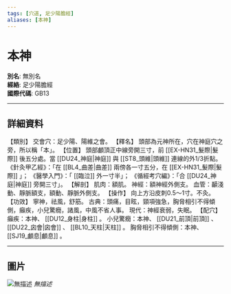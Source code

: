 ```yaml
---
tags: [穴道, 足少陽膽經]
aliases: [本神]
---
```


# 本神

**別名**: 無別名  
**經絡**: 足少陽膽經  
**國際代碼**: GB13  

---

## 詳細資料
【類別】
交會穴：足少陽、陽維之會。
【釋名】
頭部為元神所在，穴在神庭穴之旁，所以稱「本」。
【位置】
頭部顱頂正中線旁開三寸，前 [[EX-HN31_髮際|髮際]] 後五分處。當 [[DU24_神庭|神庭]] 與 [[ST8_頭維|頭維]] 連線的外1/3折點。
《針灸甲乙經》：「在 [[BL4_曲差|曲差]] 兩傍各一寸五分，在 [[EX-HN31_髮際|髮際]] 」；
《醫學入門》：「 [[臨泣]] 外一寸半」；
《循經考穴編》：「合 [[DU24_神庭|神庭]] 旁開三寸」。
【解剖】
肌肉：額肌。
神經：額神經外側支。
血管：顳淺動、靜脈額支，額動、靜脈外側支。
【操作】
向上方沿皮刺0.5～1寸。不灸。
【功效】
寧神，祛風，舒筋。
古典：頭痛，目眩，頸項強急，胸脅相引不得傾側，癲疾，小兒驚癇，諸風，中風不省人事。
現代：神經衰弱，失眠。
【配穴】
癲疾：本神、 [[DU12_身柱|身柱]] 。
小兒驚癇：本神、 [[DU21_前頂|前頂]] 、 [[DU22_囟會|囟會]] 、 [[BL10_天柱|天柱]] 。
胸脅相引不得傾側：本神、 [[SJ19_顱息|顱息]] 。

---

## 圖片
![無描述](https://yibian.hopto.org/pic/shu16/79.gif)
_無描述_

